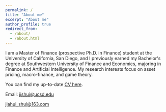 ```yaml
---
permalink: /
title: "About me"
excerpt: "About me"
author_profile: true
redirect_from: 
  - /about/
  - /about.html
---
```


I am a Master of Finance (prospective Ph.D. in Finance) student at the University of California, San Diego, and I previously earned my Bachelor's degree at Southwestern University of Finance and Economics, majoring in Finance and Artificial Intelligence. My research interests focus on asset pricing, macro-finance, and game theory.

You can find my up-to-date [CV here](https://drive.google.com/file/d/16FrTik2iehJ3eZ6o7b0fT9vv11RCt26w/view?usp=drive_link).

Email:  [jishui@ucsd.edu](mailto:jishui@ucsd.edu)

[jiahui_shui@163.com](mailto:jiahui_shui@163.com)